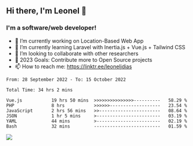 ## Hi there, I'm Leonel 👋

### I'm a software/web developer!
- 🔭 I’m currently working on Location-Based Web App
- 🌱 I’m currently learning Laravel with Inertia.js + Vue.js + Tailwind CSS
- 👯 I’m looking to collaborate with other researchers
- 🥅 2023 Goals: Contribute more to Open Source projects
- 📫 How to reach me: https://linktr.ee/leoneljdias

<!--START_SECTION:waka-->

```text
From: 28 September 2022 - To: 15 October 2022

Total Time: 34 hrs 2 mins

Vue.js           19 hrs 50 mins  >>>>>>>>>>>>>>>----------   58.29 %
PHP              8 hrs           >>>>>>-------------------   23.54 %
JavaScript       2 hrs 56 mins   >>-----------------------   08.64 %
JSON             1 hr 5 mins     >------------------------   03.19 %
YAML             44 mins         >------------------------   02.19 %
Bash             32 mins         -------------------------   01.59 %
```

<!--END_SECTION:waka-->

![](https://komarev.com/ghpvc/?username=leoneljdias&color=blue&style=flat-square)
